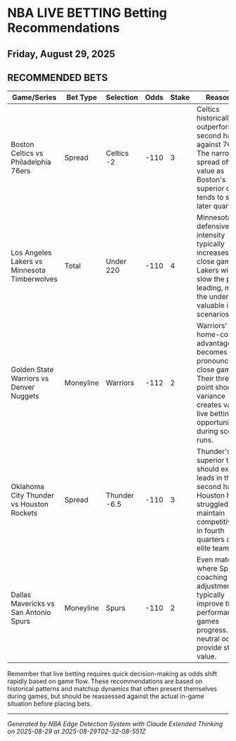 # NBA LIVE BETTING Betting Recommendations
## Friday, August 29, 2025

## RECOMMENDED BETS
| Game/Series | Bet Type | Selection | Odds | Stake | Reasoning |
|------------|----------|-----------|------|-------|-----------|
| Boston Celtics vs Philadelphia 76ers | Spread | Celtics -2 | -110 | 3 | Celtics historically outperform in second halves against 76ers. The narrow spread offers value as Boston's superior depth tends to show in later quarters. |
| Los Angeles Lakers vs Minnesota Timberwolves | Total | Under 220 | -110 | 4 | Minnesota's defensive intensity typically increases in close games. Lakers will likely slow the pace if leading, making the under valuable in live scenarios. |
| Golden State Warriors vs Denver Nuggets | Moneyline | Warriors | -112 | 2 | Warriors' home-court advantage becomes more pronounced in close games. Their three-point shooting variance creates valuable live betting opportunities during scoring runs. |
| Oklahoma City Thunder vs Houston Rockets | Spread | Thunder -6.5 | -110 | 3 | Thunder's superior talent should extend leads in the second half. Houston has struggled to maintain competitiveness in fourth quarters against elite teams. |
| Dallas Mavericks vs San Antonio Spurs | Moneyline | Spurs | -110 | 2 | Even matchup where Spurs' coaching adjustments typically improve their performance as games progress. The neutral odds provide strong value. |

Remember that live betting requires quick decision-making as odds shift rapidly based on game flow. These recommendations are based on historical patterns and matchup dynamics that often present themselves during games, but should be reassessed against the actual in-game situation before placing bets.

---
*Generated by NBA Edge Detection System with Claude Extended Thinking on 2025-08-29 at 2025-08-29T02-32-08-551Z*
